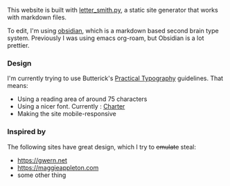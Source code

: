 This website is built with [letter_smith.py](https://github.com/gordonbrander/lettersmith_py), a static site generator that works with markdown files. 

To edit, I'm using [obsidian](https://obsidian.md/), which is a markdown based second brain type system. Previously I was using emacs org-roam, but Obsidian is a lot prettier.

### Design
I'm currently trying to use Butterick's [Practical Typography](https://practicaltypography.com/) guidelines. That means: 

- Using a reading area of around 75 characters
- Using a nicer font. Currently : [Charter](https://practicaltypography.com/charter.html)
- Making the site mobile-responsive

### Inspired by

The following sites have great design, which I try to ~~emulate~~ steal: 

- https://gwern.net
- https://maggieappleton.com
- some other thing